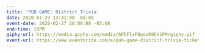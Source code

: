 ```yaml
---
title: 'PUB GAME: District Trivia'
date: 2020-01-29 13:41:00 -05:00
event-date: 2020-02-27 20:00:00 -05:00
end-time: 10PM
giphy-url: https://media.giphy.com/media/APDFlaP8poxD9DV1PM/giphy.gif
event-url: https://www.eventbrite.com/e/pub-game-district-trivia-tickets-92081222415
---
```


